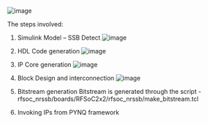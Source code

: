 
![image](https://github.com/himanshudutta11/rfsoc_nrssb/assets/121915091/27aba886-8823-428a-b0b6-44263d8a1c18)


The steps involved:

1. Simulink Model – SSB Detect
   ![image](https://github.com/himanshudutta11/rfsoc_nrssb/assets/121915091/a916aa58-6f45-4f62-b5a2-28f211c963ca)

2. HDL Code generation
   ![image](https://github.com/himanshudutta11/rfsoc_nrssb/assets/121915091/4ae21e45-2480-4156-a708-0427d89fa206)

3. IP Core generation
   ![image](https://github.com/himanshudutta11/rfsoc_nrssb/assets/121915091/bb8a9916-509d-45f0-a340-39d9bb04a891)

4. Block Design and interconnection
   ![image](https://github.com/himanshudutta11/rfsoc_nrssb/assets/121915091/52887869-9e79-42be-8b38-286fc4d0e1ab)

5. Bitstream generation
 Bitstream is generated through the script - rfsoc_nrssb/boards/RFSoC2x2/rfsoc_nrssb/make_bitstream.tcl
   
6. Invoking IPs from PYNQ framework
